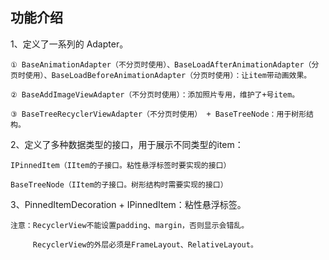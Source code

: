 ## 功能介绍

1、定义了一系列的 Adapter。

    ① BaseAnimationAdapter（不分页时使用）、BaseLoadAfterAnimationAdapter（分页时使用）、BaseLoadBeforeAnimationAdapter（分页时使用）：让item带动画效果。

    ② BaseAddImageViewAdapter（不分页时使用）：添加照片专用，维护了+号item。

    ③ BaseTreeRecyclerViewAdapter（不分页时使用） + BaseTreeNode：用于树形结构。

2、定义了多种数据类型的接口，用于展示不同类型的item：

    IPinnedItem（IItem的子接口。粘性悬浮标签时要实现的接口）

    BaseTreeNode（IItem的子接口。树形结构时需要实现的接口）

3、PinnedItemDecoration + IPinnedItem：粘性悬浮标签。

    注意：RecyclerView不能设置padding、margin，否则显示会错乱。

         RecyclerView的外层必须是FrameLayout、RelativeLayout。